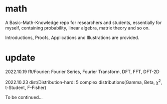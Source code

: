 # math

A Basic-Math-Knowledge repo for researchers and students, essentially for myself, containing probability, linear algebra, matrix theory and so on.

Introductions, Proofs, Applications and Illustrations are provided.

# update

2022.10.19  fft/Fourier: Fourier Series, Fourier Transform, DFT, FFT, DFT-2D

2022.10.23 dist/Distribution-hard: 5 complex distributions(Gamma, Beta, $\chi^2$, t-Student, F-Fisher)

To be continued...
